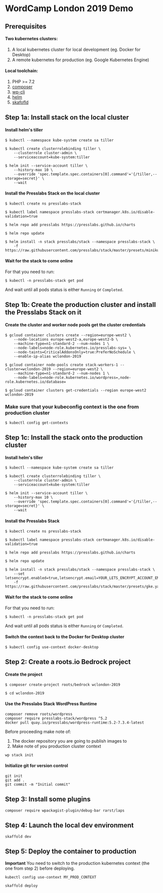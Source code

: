 # WordCamp London 2019 Demo

## Prerequisites

#### Two kubernetes clusters:
1. A local kubernetes cluster for local development (eg. Docker for Desktop)
2. A remote kubernetes for production (eg. Google Kubernetes Engine)

#### Local toolchain:
1. PHP >= 7.2
2. [composer](https://getcomposer.org)
3. [wp-cli](https://wp-cli.org)
4. [helm](https://helm.sh)
5. [skafofld](https://skaffold.dev)

## Step 1a: Install stack on the local cluster

#### Install helm's tiller
```console
$ kubectl --namespace kube-system create sa tiller

$ kubectl create clusterrolebinding tiller \
    --clusterrole cluster-admin \
    --serviceaccount=kube-system:tiller

$ helm init --service-account tiller \
    --history-max 10 \
    --override 'spec.template.spec.containers[0].command'='{/tiller,--storage=secret}' \
    --wait
```

#### Install the Presslabs Stack on the local cluster
```console
$ kubectl create ns presslabs-stack

$ kubectl label namespace presslabs-stack certmanager.k8s.io/disable-validation=true

$ helm repo add presslabs https://presslabs.github.io/charts

$ helm repo update

$ helm install -n stack presslabs/stack --namespace presslabs-stack \
    -f https://raw.githubusercontent.com/presslabs/stack/master/presets/minikube.yaml
```

#### Wait for the stack to come online
For that you need to run:

```
$ kubectl -n presslabs-stack get pod
```

And wait until all pods status is either `Running` or `Completed`.

## Step 1b: Create the production cluster and install the Presslabs Stack on it

#### Create the cluster and worker node pools get the cluster credentials
```console
$ gcloud container clusters create --region=europe-west2 \
    --node-locations europe-west2-a,europe-west2-b \
    --machine-type=n1-standard-2 --num-nodes 1 \
    --node-labels=node-role.kubernetes.io/presslabs-sys= \
    --node-taints=CriticalAddonsOnly=true:PreferNoSchedule \
    --enable-ip-alias wclondon-2019

$ gcloud container node-pools create stack-workers-1 --cluster=wclondon-2019 --region=europe-west2 \
    --machine-type=n1-standard-2 --num-nodes 1 \
    --node-labels=node-role.kubernetes.io/wordpress=,node-role.kubernetes.io/database=

$ gcloud container clusters get-credentials --region europe-west2 wclondon-2019
```

### Make sure that your kubeconfig context is the one from production cluster
```console
$ kubectl config get-contexts
```

## Step 1c: Install the stack onto the production cluster
#### Install helm's tiller
```console
$ kubectl --namespace kube-system create sa tiller

$ kubectl create clusterrolebinding tiller \
    --clusterrole cluster-admin \
    --serviceaccount=kube-system:tiller

$ helm init --service-account tiller \
    --history-max 10 \
    --override 'spec.template.spec.containers[0].command'='{/tiller,--storage=secret}' \
    --wait
```

#### Install the Presslabs Stack
```console
$ kubectl create ns presslabs-stack

$ kubectl label namespace presslabs-stack certmanager.k8s.io/disable-validation=true

$ helm repo add presslabs https://presslabs.github.io/charts

$ helm repo update

$ helm install -n stack presslabs/stack --namespace presslabs-stack \
    --set letsencrypt.enabled=true,letsencrypt.email=YOUR_LETS_ENCRYPT_ACCOUNT_EMAIL
    -f https://raw.githubusercontent.com/presslabs/stack/master/presets/gke.yaml
```

#### Wait for the stack to come online
For that you need to run:

```
$ kubectl -n presslabs-stack get pod
```

And wait until all pods status is either `Running` or `Completed`.

#### Switch the context back to the Docker for Desktop cluster
```console
$ kubectl config use-context docker-desktop
```

## Step 2: Create a roots.io Bedrock project

#### Create the project
```console
$ composer create-project roots/bedrock wclondon-2019

$ cd wclondon-2019
```

#### Use the Presslabs Stack WordPress Runtime
```console
composer remove roots/wordpress
composer require presslabs-stack/wordpress ^5.2
docker pull quay.io/presslabs/wordpress-runtime:5.2-7.3.4-latest
```

Before proceeding make note of:
1. The docker repository you are going to publish images to
2. Make note of you production cluster context

``` Console
wp stack init
```

#### Initialize git for version control
```console
git init
git add .
git commit -m "Initial commit"
```

## Step 3: Install some plugins
```console
composer require wpackagist-plugin/debug-bar rarst/laps
```

## Step 4: Launch the local dev environment
```console
skaffold dev
```

## Step 5: Deploy the container to production

**Important** You need to switch to the production kubernetes context (the one
from step 2) before deploying.


```console
kubectl config use-context MY_PROD_CONTEXT

skaffold deploy
```


